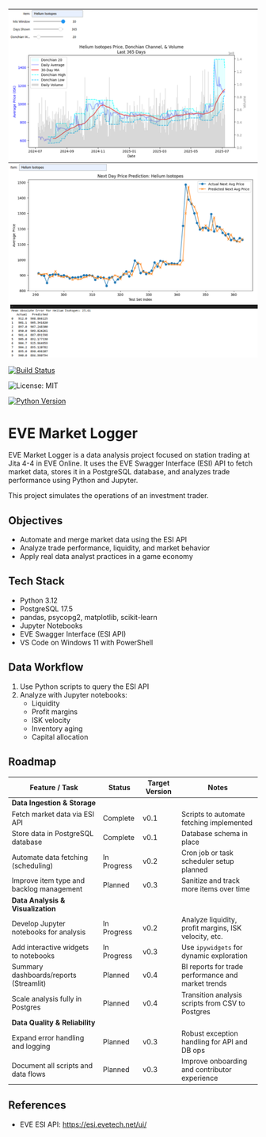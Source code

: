 ![Market Overview 1](images/Market_Overview1.png)
![Market Overview 2](images/Market_Overview2.png)


[![Build Status](https://img.shields.io/github/actions/workflow/status/seiejouke/eve-market-logger/main.yml?branch=main)](https://github.com/seiejouke/eve-market-logger/actions)

![License: MIT](https://img.shields.io/badge/License-MIT-yellow.svg)

[![Python Version](https://img.shields.io/badge/python-3.12-blue)](https://www.python.org/downloads/release/python-3120/)




# EVE Market Logger

EVE Market Logger is a data analysis project focused on station trading at Jita 4-4 in EVE Online. It uses the EVE Swagger Interface (ESI) API to fetch market data, stores it in a PostgreSQL database, and analyzes trade performance using Python and Jupyter.

This project simulates the operations of an investment trader.

## Objectives

- Automate and merge market data using the ESI API
- Analyze trade performance, liquidity, and market behavior
- Apply real data analyst practices in a game economy

## Tech Stack

- Python 3.12  
- PostgreSQL 17.5  
- pandas, psycopg2, matplotlib, scikit-learn  
- Jupyter Notebooks  
- EVE Swagger Interface (ESI API)  
- VS Code on Windows 11 with PowerShell


## Data Workflow

1. Use Python scripts to query the ESI API  
2. Analyze with Jupyter notebooks:  
   - Liquidity  
   - Profit margins  
   - ISK velocity  
   - Inventory aging  
   - Capital allocation

## Roadmap

| Feature / Task                           | Status        | Target Version  | Notes                                                |
|------------------------------------------|---------------|-----------------|------------------------------------------------------|
| **Data Ingestion & Storage**             |               |                 |                                                      |
| Fetch market data via ESI API            | Complete      | v0.1            | Scripts to automate fetching implemented             |
| Store data in PostgreSQL database        | Complete      | v0.1            | Database schema in place                             |
| Automate data fetching (scheduling)      | In Progress   | v0.2            | Cron job or task scheduler setup planned             |
| Improve item type and backlog management | Planned       | v0.3            | Sanitize and track more items over time              |
| **Data Analysis & Visualization**        |               |                 |                                                      |
| Develop Jupyter notebooks for analysis   | In Progress   | v0.2            | Analyze liquidity, profit margins, ISK velocity, etc.|
| Add interactive widgets to notebooks     | In Progress       | v0.3            | Use `ipywidgets` for dynamic exploration             |
| Summary dashboards/reports (Streamlit)   | Planned       | v0.4            | BI reports for trade performance and market trends   |
| Scale analysis fully in Postgres         | Planned       | v0.4            | Transition analysis scripts from CSV to Postgres     |
| **Data Quality & Reliability**           |               |                 |                                                      |
| Expand error handling and logging        | Planned       | v0.3            | Robust exception handling for API and DB ops         |
| Document all scripts and data flows      | Planned       | v0.3            | Improve onboarding and contributor experience        |


## References

- EVE ESI API: https://esi.evetech.net/ui/

